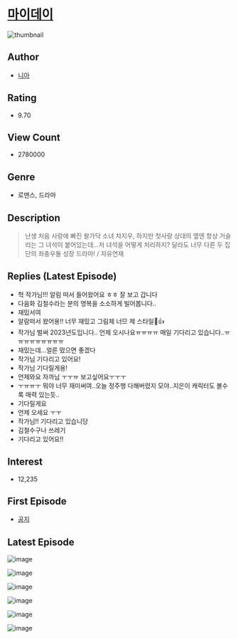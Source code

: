 # [마이데이](https://comic.naver.com/bestChallenge/list?titleId=706172)
![thumbnail](https://image-comic.pstatic.net/user_contents_data/challenge_comic/2021/03/08/315209/thumbnail_202x164c76ca49f_af81_490c_b1b1_42832bcf258c_00001163.JPEG)

## Author
- [니아](https://comic.naver.com/artistTitle?id=315209)

## Rating
- 9.70

## View Count
- 2780000

## Genre
- 로맨스, 드라마

## Description
> 난생 처음 사랑에 빠진 왈가닥 소녀 차지우, 하지만 첫사랑 상대의 옆엔 항상 거슬리는 그 녀석이 붙어있는데...저 녀석을 어떻게 처리하지? 달라도 너무 다른 두 집단의 좌충우돌 성장 드라마! / 자유연재

## Replies (Latest Episode)
- 헉 작가님!!! 알림 떠서 들어왔어요 ㅎㅎ 잘 보고 갑니다
- 다음화 김철수라는 분의 명복을 소소하게 빌어봅니다..
- 재밌서여
- 알람떠서 왔어용!! 너무 재밌고 그림체 너므 제 스타일🥺👍
- 작가님 벌써 2023년도입니다.. 언제 오시나요ㅠㅠㅠㅠ 매일 기다리고 있습니다..ㅠㅠㅠㅠㅠㅠㅠㅠㅠ
- 재밌는데...얼른 떴으면 좋겠다
- 작가님 기다리고 있어요!
- 작가님 기다릴게용!
- 언제와요 자까님 ㅜㅜㅠ 보고싶어요ㅜㅜㅜ
- ㅜㅠㅠㅜ 뭐야 너무 재미써여..오늘 정주행 다해버렸지 모야..지은이 캐릭터도 볼수록 매력 있는듯..
- 기다릴게요
- 언제 오세요 ㅜㅜ
- 작가님!! 기다리고 있습니당
- 김철수구나 쓰레기
- 기다리고 있어요!!

## Interest
- 12,235

## First Episode
- [공지](https://comic.naver.com/bestChallenge/detail?titleId=706172&no=38)

## Latest Episode
![image](https://image-comic.pstatic.net/user_contents_data/challenge_comic/2022/04/23/315209/upload_4136052888482034745.jpeg)

![image](https://image-comic.pstatic.net/user_contents_data/challenge_comic/2022/04/23/315209/upload_3690526602151945316.jpeg)

![image](https://image-comic.pstatic.net/user_contents_data/challenge_comic/2022/04/23/315209/upload_7089573151971161141.jpeg)

![image](https://image-comic.pstatic.net/user_contents_data/challenge_comic/2022/04/23/315209/upload_7292508892892247858.jpeg)

![image](https://image-comic.pstatic.net/user_contents_data/challenge_comic/2022/04/23/315209/upload_7077178542843376693.jpeg)

![image](https://image-comic.pstatic.net/user_contents_data/challenge_comic/2022/04/23/315209/upload_7378644624467125350.jpeg)
